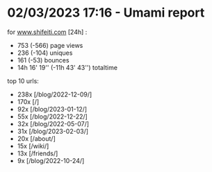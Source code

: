 # 02/03/2023 17:16 - Umami report
for www.shifeiti.com [24h] :

 - 753 (-566) page views
 - 236 (-104) uniques
 - 161 (-53) bounces
 - 14h 16' 19'' (-11h 43' 43'') totaltime


top 10 urls:
 - 238x [/blog/2022-12-09/]
 - 170x [/]
 - 92x [/blog/2023-01-12/]
 - 55x [/blog/2022-12-22/]
 - 32x [/blog/2022-05-07/]
 - 31x [/blog/2023-02-03/]
 - 20x [/about/]
 - 15x [/wiki/]
 - 13x [/friends/]
 - 9x [/blog/2022-10-24/]


